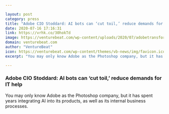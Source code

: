 ```yaml
---

layout: post
category: press
title: "Adobe CIO Stoddard: AI bots can ‘cut toil,’ reduce demands for IT help"
date: 2020-07-16 17:16:31
link: https://vrhk.co/30hokTd
image: https://venturebeat.com/wp-content/uploads/2020/07/adobetransform2020-e1594212394263.jpg?w=1200&strip=all
domain: venturebeat.com
author: "VentureBeat"
icon: https://venturebeat.com/wp-content/themes/vb-news/img/favicon.ico
excerpt: "You may only know Adobe as the Photoshop company, but it has spent years integrating AI into its products, as well as its internal business processes."

---
```


### Adobe CIO Stoddard: AI bots can ‘cut toil,’ reduce demands for IT help

You may only know Adobe as the Photoshop company, but it has spent years integrating AI into its products, as well as its internal business processes.